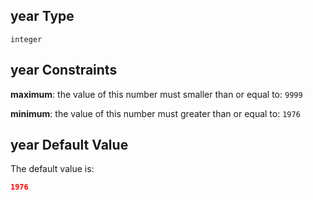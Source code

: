## year Type

`integer`

## year Constraints

**maximum**: the value of this number must smaller than or equal to: `9999`

**minimum**: the value of this number must greater than or equal to: `1976`

## year Default Value

The default value is:

```json
1976
```
